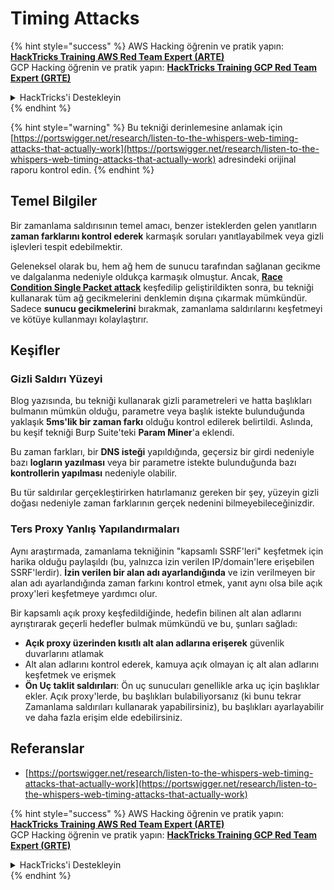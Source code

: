 # Timing Attacks

{% hint style="success" %}
AWS Hacking öğrenin ve pratik yapın:<img src="../.gitbook/assets/arte.png" alt="" data-size="line">[**HackTricks Training AWS Red Team Expert (ARTE)**](https://training.hacktricks.xyz/courses/arte)<img src="../.gitbook/assets/arte.png" alt="" data-size="line">\
GCP Hacking öğrenin ve pratik yapın: <img src="../.gitbook/assets/grte.png" alt="" data-size="line">[**HackTricks Training GCP Red Team Expert (GRTE)**<img src="../.gitbook/assets/grte.png" alt="" data-size="line">](https://training.hacktricks.xyz/courses/grte)

<details>

<summary>HackTricks'i Destekleyin</summary>

* [**abonelik planlarını**](https://github.com/sponsors/carlospolop) kontrol edin!
* **💬 [**Discord grubuna**](https://discord.gg/hRep4RUj7f) veya [**telegram grubuna**](https://t.me/peass) katılın ya da **Twitter'da** 🐦 [**@hacktricks\_live**](https://twitter.com/hacktricks\_live)** bizi takip edin.**
* **Hacking ipuçlarını paylaşmak için** [**HackTricks**](https://github.com/carlospolop/hacktricks) ve [**HackTricks Cloud**](https://github.com/carlospolop/hacktricks-cloud) github reposuna PR gönderin.

</details>
{% endhint %}

{% hint style="warning" %}
Bu tekniği derinlemesine anlamak için [https://portswigger.net/research/listen-to-the-whispers-web-timing-attacks-that-actually-work](https://portswigger.net/research/listen-to-the-whispers-web-timing-attacks-that-actually-work) adresindeki orijinal raporu kontrol edin.
{% endhint %}

## Temel Bilgiler

Bir zamanlama saldırısının temel amacı, benzer isteklerden gelen yanıtların **zaman farklarını kontrol ederek** karmaşık soruları yanıtlayabilmek veya gizli işlevleri tespit edebilmektir.

Geleneksel olarak bu, hem ağ hem de sunucu tarafından sağlanan gecikme ve dalgalanma nedeniyle oldukça karmaşık olmuştur. Ancak, [**Race Condition Single Packet attack**](race-condition.md#http-2-single-packet-attack-vs.-http-1.1-last-byte-synchronization) keşfedilip geliştirildikten sonra, bu tekniği kullanarak tüm ağ gecikmelerini denklemin dışına çıkarmak mümkündür.\
Sadece **sunucu gecikmelerini** bırakmak, zamanlama saldırılarını keşfetmeyi ve kötüye kullanmayı kolaylaştırır.

## Keşifler

### Gizli Saldırı Yüzeyi

Blog yazısında, bu tekniği kullanarak gizli parametreleri ve hatta başlıkları bulmanın mümkün olduğu, parametre veya başlık istekte bulunduğunda yaklaşık **5ms'lik bir zaman farkı** olduğu kontrol edilerek belirtildi. Aslında, bu keşif tekniği Burp Suite'teki **Param Miner**'a eklendi.

Bu zaman farkları, bir **DNS isteği** yapıldığında, geçersiz bir girdi nedeniyle bazı **logların yazılması** veya bir parametre istekte bulunduğunda bazı **kontrollerin yapılması** nedeniyle olabilir.

Bu tür saldırılar gerçekleştirirken hatırlamanız gereken bir şey, yüzeyin gizli doğası nedeniyle zaman farklarının gerçek nedenini bilmeyebileceğinizdir.

### Ters Proxy Yanlış Yapılandırmaları

Aynı araştırmada, zamanlama tekniğinin "kapsamlı SSRF'leri" keşfetmek için harika olduğu paylaşıldı (bu, yalnızca izin verilen IP/domain'lere erişebilen SSRF'lerdir). **İzin verilen bir alan adı ayarlandığında** ve izin verilmeyen bir alan adı ayarlandığında zaman farkını kontrol etmek, yanıt aynı olsa bile açık proxy'leri keşfetmeye yardımcı olur.

Bir kapsamlı açık proxy keşfedildiğinde, hedefin bilinen alt alan adlarını ayrıştırarak geçerli hedefler bulmak mümkündü ve bu, şunları sağladı:

* **Açık proxy üzerinden kısıtlı alt alan adlarına erişerek** güvenlik duvarlarını atlamak
* Alt alan adlarını kontrol ederek, kamuya açık olmayan iç alt alan adlarını keşfetmek ve erişmek
* **Ön Uç taklit saldırıları**: Ön uç sunucuları genellikle arka uç için başlıklar ekler. Açık proxy'lerde, bu başlıkları bulabiliyorsanız (ki bunu tekrar Zamanlama saldırıları kullanarak yapabilirsiniz), bu başlıkları ayarlayabilir ve daha fazla erişim elde edebilirsiniz.

## Referanslar

* [https://portswigger.net/research/listen-to-the-whispers-web-timing-attacks-that-actually-work](https://portswigger.net/research/listen-to-the-whispers-web-timing-attacks-that-actually-work)

{% hint style="success" %}
AWS Hacking öğrenin ve pratik yapın:<img src="../.gitbook/assets/arte.png" alt="" data-size="line">[**HackTricks Training AWS Red Team Expert (ARTE)**](https://training.hacktricks.xyz/courses/arte)<img src="../.gitbook/assets/arte.png" alt="" data-size="line">\
GCP Hacking öğrenin ve pratik yapın: <img src="../.gitbook/assets/grte.png" alt="" data-size="line">[**HackTricks Training GCP Red Team Expert (GRTE)**<img src="../.gitbook/assets/grte.png" alt="" data-size="line">](https://training.hacktricks.xyz/courses/grte)

<details>

<summary>HackTricks'i Destekleyin</summary>

* [**abonelik planlarını**](https://github.com/sponsors/carlospolop) kontrol edin!
* **💬 [**Discord grubuna**](https://discord.gg/hRep4RUj7f) veya [**telegram grubuna**](https://t.me/peass) katılın ya da **Twitter'da** 🐦 [**@hacktricks\_live**](https://twitter.com/hacktricks\_live)** bizi takip edin.**
* **Hacking ipuçlarını paylaşmak için** [**HackTricks**](https://github.com/carlospolop/hacktricks) ve [**HackTricks Cloud**](https://github.com/carlospolop/hacktricks-cloud) github reposuna PR gönderin.

</details>
{% endhint %}
